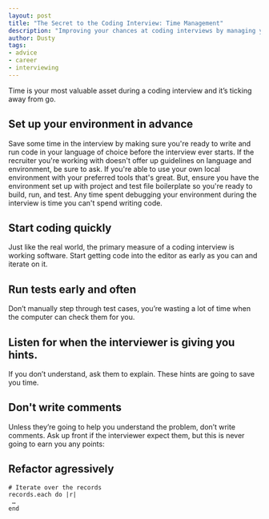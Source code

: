 ```yaml
---
layout: post
title: "The Secret to the Coding Interview: Time Management"
description: "Improving your chances at coding interviews by managing your time."
author: Dusty
tags:
- advice
- career
- interviewing
---
```


Time is your most valuable asset during a coding interview and it’s ticking away from go.

## Set up your environment in advance
Save some time in the interview by making sure you're ready to write and run code in your language of choice before the
interview ever starts. If the recruiter you're working with doesn't offer up guidelines on language and environment, be
sure to ask. If you're able to use your own local environment with your preferred tools that's great. But, ensure you
have the environment set up with project and test file boilerplate so you're ready to build, run, and test. Any time
spent debugging your environment during the interview is time you can't spend writing code.

## Start coding quickly
Just like the real world, the primary measure of a coding interview is working software. Start getting code into the
editor as early as you can and iterate on it. 

## Run tests early and often
Don’t manually step through test cases, you’re wasting a lot of time when the computer can check them for you.

## Listen for when the interviewer is giving you hints.
If you don’t understand, ask them to explain. These hints are going to save you time.

## Don't write comments
Unless they’re going to help you understand the problem, don’t write comments. Ask up front if the interviewer expect them,
but this is never going to earn you any points:

## Refactor agressively


```
# Iterate over the records
records.each do |r|
 …
end
```
